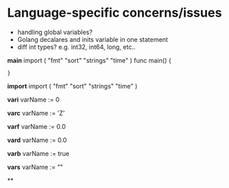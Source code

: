 # Language-specific concerns/issues
* handling global variables?
* Golang decalares and inits variable in one statement
* diff int types? e.g. int32, int64, long, etc..
 

**main**
	import ( 
    "fmt"
    "sort"
    "strings"
    "time"
	)
	func main() { 
  
	}
	
**import**
	import (
	"fmt"
	"sort"
	"strings"
	"time"
	)
	
**vari**
	varName := 0
	
**varc**
	varName := 'Z'
	
**varf**
	varName := 0.0

**vard**
	varName := 0.0

**varb**
	varName := true
	
**vars**
	varName := ""
	
**
